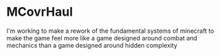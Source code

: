 # MCovrHaul
I'm working to make a rework of the fundamental systems of minecraft to make the game feel more like a game designed around combat and mechanics than a game designed around hidden complexity
